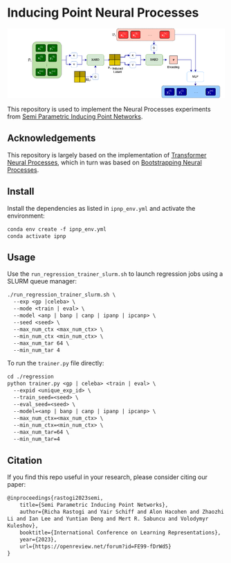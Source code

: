 # Inducing Point Neural Processes
<img src="IPNP_arch.png" alt="IPNP Architecture">

This repository is used to implement the Neural Processes experiments from [Semi Parametric Inducing Point Networks](https://openreview.net/forum?id=FE99-fDrWd5).

## Acknowledgements
This repository is largely based on the implementation of [Transformer Neural Processes](https://github.com/tung-nd/TNP-pytorch), which in turn was based on [Bootstrapping Neural Processes](https://github.com/juho-lee/bnp).

## Install

Install the dependencies as listed in `ipnp_env.yml` and activate the environment:

```shell
conda env create -f ipnp_env.yml
conda activate ipnp
```

## Usage

Use the `run_regression_trainer_slurm.sh` to launch regression jobs using a SLURM queue manager:
```
./run_regression_trainer_slurm.sh \
  --exp <gp |celeba> \
  --mode <train | eval> \
  --model <anp | banp | canp | ipanp | ipcanp> \
  --seed <seed> \
  --max_num_ctx <max_num_ctx> \
  --min_num_ctx <min_num_ctx> \
  --max_num_tar 64 \
  --min_num_tar 4 
```

To run the `trainer.py` file directly:
```
cd ./regression
python trainer.py <gp | celeba> <train | eval> \
  --expid <unique_exp_id> \
  --train_seed=<seed> \
  --eval_seed=<seed> \
  --model=<anp | banp | canp | ipanp | ipcanp> \
  --max_num_ctx=<max_num_ctx> \
  --min_num_ctx=<min_num_ctx> \
  --max_num_tar=64 \
  --min_num_tar=4
```


## Citation

If you find this repo useful in your research, please consider citing our paper:
```
@inproceedings{rastogi2023semi,
    title={Semi Parametric Inducing Point Networks},
    author={Richa Rastogi and Yair Schiff and Alon Hacohen and Zhaozhi Li and Ian Lee and Yuntian Deng and Mert R. Sabuncu and Volodymyr Kuleshov},
    booktitle={International Conference on Learning Representations},
    year={2023},
    url={https://openreview.net/forum?id=FE99-fDrWd5}
}
```
